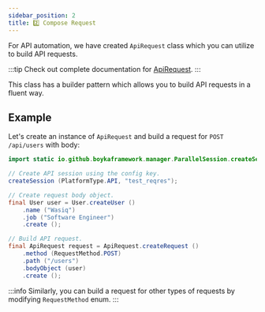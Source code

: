 ```yaml
---
sidebar_position: 2
title: 2️⃣ Compose Request
---
```


For API automation, we have created `ApiRequest` class which you can utilize to build API requests.

:::tip
Check out complete documentation for [ApiRequest](/api/builders/api-request).
:::

This class has a builder pattern which allows you to build API requests in a fluent way.

## Example

Let's create an instance of `ApiRequest` and build a request for `POST /api/users` with body:

```java
import static io.github.boykaframework.manager.ParallelSession.createSession;

// Create API session using the config key.
createSession (PlatformType.API, "test_reqres");

// Create request body object.
final User user = User.createUser ()
    .name ("Wasiq")
    .job ("Software Engineer")
    .create ();

// Build API request.
final ApiRequest request = ApiRequest.createRequest ()
    .method (RequestMethod.POST)
    .path ("/users")
    .bodyObject (user)
    .create ();
```

:::info
Similarly, you can build a request for other types of requests by modifying `RequestMethod` enum.
:::
